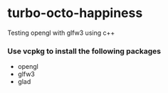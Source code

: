 # turbo-octo-happiness
Testing opengl with glfw3 using c++

### Use vcpkg to install the following packages
- opengl
- glfw3
- glad
